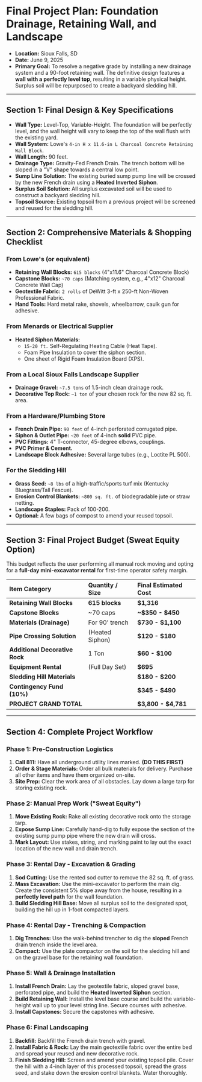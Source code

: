 # Final Project Plan: Foundation Drainage, Retaining Wall, and Landscape

* **Location:** Sioux Falls, SD
* **Date:** June 9, 2025
* **Primary Goal:** To resolve a negative grade by installing a new drainage system and a 90-foot retaining wall. The definitive design features a **wall with a perfectly level top**, resulting in a variable physical height. Surplus soil will be repurposed to create a backyard sledding hill.

---

## Section 1: Final Design & Key Specifications

* **Wall Type:** Level-Top, Variable-Height. The foundation will be perfectly level, and the wall height will vary to keep the top of the wall flush with the existing yard.
* **Wall System:** Lowe's `4-in H x 11.6-in L Charcoal Concrete Retaining Wall Block`.
* **Wall Length:** 90 feet.
* **Drainage Type:** Gravity-Fed French Drain. The trench bottom will be sloped in a "V" shape towards a central low point.
* **Sump Line Solution:** The existing buried sump pump line will be crossed by the new French drain using a **Heated Inverted Siphon**.
* **Surplus Soil Solution:** All surplus excavated soil will be used to construct a backyard sledding hill.
* **Topsoil Source:** Existing topsoil from a previous project will be screened and reused for the sledding hill.

---

## Section 2: Comprehensive Materials & Shopping Checklist

### From Lowe's (or equivalent)
* **Retaining Wall Blocks:** `615 blocks` (4"x11.6" Charcoal Concrete Block)
* **Capstone Blocks:** `~70 caps` (Matching system, e.g., 4"x12" Charcoal Concrete Wall Cap)
* **Geotextile Fabric:** `2 rolls` of DeWitt 3-ft x 250-ft Non-Woven Professional Fabric.
* **Hand Tools:** Hard metal rake, shovels, wheelbarrow, caulk gun for adhesive.

### From Menards or Electrical Supplier
* **Heated Siphon Materials:**
    * `15-20 ft.` Self-Regulating Heating Cable (Heat Tape).
    * Foam Pipe Insulation to cover the siphon section.
    * One sheet of Rigid Foam Insulation Board (XPS).

### From a Local Sioux Falls Landscape Supplier
* **Drainage Gravel:** `~7.5 tons` of 1.5-inch clean drainage rock.
* **Decorative Top Rock:** `~1 ton` of your chosen rock for the new 82 sq. ft. area.

### From a Hardware/Plumbing Store
* **French Drain Pipe:** `90 feet` of 4-inch perforated corrugated pipe.
* **Siphon & Outlet Pipe:** `~20 feet` of 4-inch **solid** PVC pipe.
* **PVC Fittings:** 4" T-connector, 45-degree elbows, couplings.
* **PVC Primer & Cement.**
* **Landscape Block Adhesive:** Several large tubes (e.g., Loctite PL 500).

### For the Sledding Hill
* **Grass Seed:** `~8 lbs` of a high-traffic/sports turf mix (Kentucky Bluegrass/Tall Fescue).
* **Erosion Control Blankets:** `~800 sq. ft.` of biodegradable jute or straw netting.
* **Landscape Staples:** Pack of 100-200.
* **Optional:** A few bags of compost to amend your reused topsoil.

---

## Section 3: Final Project Budget (Sweat Equity Option)

This budget reflects the user performing all manual rock moving and opting for a **full-day mini-excavator rental** for first-time operator safety margin.

| Item Category              | Quantity / Size       | Final Estimated Cost |
| :------------------------- | :-------------------- | :------------------- |
| **Retaining Wall Blocks** | **615 blocks** | **$1,316** |
| **Capstone Blocks** | ~70 caps              | **~$350 - $450** |
| **Materials (Drainage)** | For 90' trench        | **$730 - $1,100** |
| **Pipe Crossing Solution** | (Heated Siphon)       | **$120 - $180** |
| **Additional Decorative Rock**| 1 Ton                 | **$60 - $100** |
| **Equipment Rental** | (Full Day Set)        | **$695** |
| **Sledding Hill Materials** |                         | **$180 - $200** |
| **Contingency Fund (10%)** |                         | **$345 - $490** |
| **PROJECT GRAND TOTAL** |                         | **$3,800 - $4,781** |

---

## Section 4: Complete Project Workflow

### Phase 1: Pre-Construction Logistics
1.  **Call 811:** Have all underground utility lines marked. **(DO THIS FIRST)**
2.  **Order & Stage Materials:** Order all bulk materials for delivery. Purchase all other items and have them organized on-site.
3.  **Site Prep:** Clear the work area of all obstacles. Lay down a large tarp for storing existing rock.

### Phase 2: Manual Prep Work ("Sweat Equity")
1.  **Move Existing Rock:** Rake all existing decorative rock onto the storage tarp.
2.  **Expose Sump Line:** Carefully hand-dig to fully expose the section of the existing sump pump pipe where the new drain will cross.
3.  **Mark Layout:** Use stakes, string, and marking paint to lay out the exact location of the new wall and drain trench.

### Phase 3: Rental Day - Excavation & Grading
1.  **Sod Cutting:** Use the rented sod cutter to remove the 82 sq. ft. of grass.
2.  **Mass Excavation:** Use the mini-excavator to perform the main dig. Create the consistent 5% slope away from the house, resulting in a **perfectly level path** for the wall foundation.
3.  **Build Sledding Hill Base:** Move all surplus soil to the designated spot, building the hill up in 1-foot compacted layers.

### Phase 4: Rental Day - Trenching & Compaction
1.  **Dig Trenches:** Use the walk-behind trencher to dig the **sloped** French drain trench inside the level area.
2.  **Compact:** Use the plate compactor on the soil for the sledding hill and on the gravel base for the retaining wall foundation.

### Phase 5: Wall & Drainage Installation
1.  **Install French Drain:** Lay the geotextile fabric, sloped gravel base, perforated pipe, and build the **Heated Inverted Siphon** section.
2.  **Build Retaining Wall:** Install the level base course and build the variable-height wall up to your level string line. Secure courses with adhesive.
3.  **Install Capstones:** Secure the capstones with adhesive.

### Phase 6: Final Landscaping
1.  **Backfill:** Backfill the French drain trench with gravel.
2.  **Install Fabric & Rock:** Lay the main geotextile fabric over the entire bed and spread your reused and new decorative rock.
3.  **Finish Sledding Hill:** Screen and amend your existing topsoil pile. Cover the hill with a 4-inch layer of this processed topsoil, spread the grass seed, and stake down the erosion control blankets. Water thoroughly.